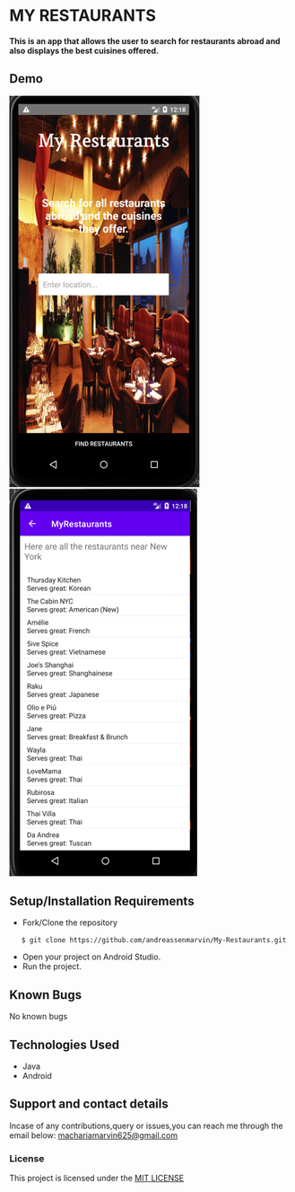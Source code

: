 # MY RESTAURANTS
#### This is an app that allows the user to search for restaurants abroad and also displays the best cuisines offered.

## Demo
![App image](app/src/Assets/README/scr1.png)
![App image](app/src/Assets/README/scr2.png)

## Setup/Installation Requirements
* Fork/Clone the repository
```
   $ git clone https://github.com/andreassenmarvin/My-Restaurants.git
```
* Open your project on Android Studio.
* Run the project.

## Known Bugs
No known bugs
## Technologies Used
* Java
* Android
## Support and contact details
Incase of any contributions,query or issues,you can reach me through the email below:
machariamarvin625@gmail.com
### License
This project is licensed under the [MIT LICENSE](https://github.com/andreassenmarvin/My-Restaurants/blob/master/LICENSE)
